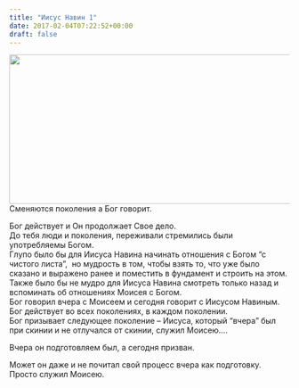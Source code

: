 ```yaml
---
title: "Иисус Навин 1"
date: 2017-02-04T07:22:52+00:00
draft: false
---
```



[<img loading="lazy" src="https://i2.wp.com/wordstudy.eu/wp-content/uploads/2017/02/wp-1486192826170.png?resize=746%2C268" alt="" class="wp-image-122 alignnone size-full" width="746" height="268" srcset="https://i2.wp.com/wordstudy.eu/wp-content/uploads/2017/02/wp-1486192826170.png?w=746 746w, https://i2.wp.com/wordstudy.eu/wp-content/uploads/2017/02/wp-1486192826170.png?resize=300%2C108 300w" sizes="(max-width: 746px) 100vw, 746px" data-recalc-dims="1" />][1]  
Сменяются поколения а Бог говорит.&nbsp;

Бог действует и Он продолжает Свое дело.&nbsp;  
До тебя люди и поколения, переживали стремились были употребляемы Богом.  
Глупо было бы для Иисуса Навина начинать отношения с Богом &#8220;с чистого листа&#8221;, &nbsp;но мудрость в том, чтобы взять то, что уже было сказано и выражено ранее и поместить в фундамент и строить на этом.&nbsp;  
Также было бы не мудро для Иисуса Навина смотреть только назад и вспоминать об отношениях Моисея с Богом.&nbsp;  
Бог говорил вчера с Моисеем и сегодня говорит с Иисусом Навиным. Бог действует во всех поколениях, в каждом поколении.&nbsp;  
Бог призывает следующее поколение &#8211; Иисуса, который &#8220;вчера&#8221; был при скинии и не отлучался от скинии, служил Моисею&#8230;.

Вчера он подготовляем был, а сегодня призван.&nbsp;

Может он даже и не почитал свой процесс вчера как подготовку. Просто служил Моисею.&nbsp;

 [1]: https://i2.wp.com/wordstudy.eu/wp-content/uploads/2017/02/wp-1486192826170.png